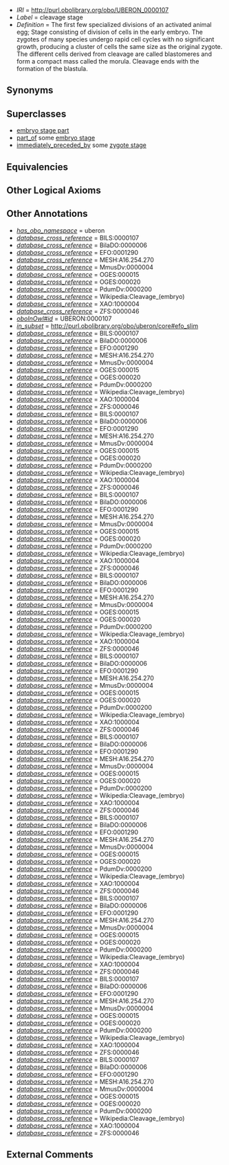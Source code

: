  * *IRI* = http://purl.obolibrary.org/obo/UBERON_0000107
 * *Label* = cleavage stage
 * *Definition* = The first few specialized divisions of an activated animal egg; Stage consisting of division of cells in the early embryo. The zygotes of many species undergo rapid cell cycles with no significant growth, producing a cluster of cells the same size as the original zygote. The different cells derived from cleavage are called blastomeres and form a compact mass called the morula. Cleavage ends with the formation of the blastula.

## Synonyms


## Superclasses

 * [embryo stage part](../../UBERON/67/UBERON_0000067.md)
 * [part_of](../../BFO/50/BFO_0000050.md) some [embryo stage](../../UBERON/68/UBERON_0000068.md)
 * [immediately_preceded_by](../../RO/87/RO_0002087.md) some [zygote stage](../../UBERON/06/UBERON_0000106.md)

## Equivalencies


## Other Logical Axioms


## Other Annotations

 * *[has_obo_namespace](../../ce/oboInOwl#hasOBONamespace.md)* = uberon
 * *[database_cross_reference](../../ef/oboInOwl#hasDbXref.md)* = BILS:0000107
 * *[database_cross_reference](../../ef/oboInOwl#hasDbXref.md)* = BilaDO:0000006
 * *[database_cross_reference](../../ef/oboInOwl#hasDbXref.md)* = EFO:0001290
 * *[database_cross_reference](../../ef/oboInOwl#hasDbXref.md)* = MESH:A16.254.270
 * *[database_cross_reference](../../ef/oboInOwl#hasDbXref.md)* = MmusDv:0000004
 * *[database_cross_reference](../../ef/oboInOwl#hasDbXref.md)* = OGES:000015
 * *[database_cross_reference](../../ef/oboInOwl#hasDbXref.md)* = OGES:000020
 * *[database_cross_reference](../../ef/oboInOwl#hasDbXref.md)* = PdumDv:0000200
 * *[database_cross_reference](../../ef/oboInOwl#hasDbXref.md)* = Wikipedia:Cleavage_(embryo)
 * *[database_cross_reference](../../ef/oboInOwl#hasDbXref.md)* = XAO:1000004
 * *[database_cross_reference](../../ef/oboInOwl#hasDbXref.md)* = ZFS:0000046
 * *[oboInOwl#id](../../id/oboInOwl#id.md)* = UBERON:0000107
 * *[in_subset](../../et/oboInOwl#inSubset.md)* = http://purl.obolibrary.org/obo/uberon/core#efo_slim
 * *[database_cross_reference](../../ef/oboInOwl#hasDbXref.md)* = BILS:0000107
 * *[database_cross_reference](../../ef/oboInOwl#hasDbXref.md)* = BilaDO:0000006
 * *[database_cross_reference](../../ef/oboInOwl#hasDbXref.md)* = EFO:0001290
 * *[database_cross_reference](../../ef/oboInOwl#hasDbXref.md)* = MESH:A16.254.270
 * *[database_cross_reference](../../ef/oboInOwl#hasDbXref.md)* = MmusDv:0000004
 * *[database_cross_reference](../../ef/oboInOwl#hasDbXref.md)* = OGES:000015
 * *[database_cross_reference](../../ef/oboInOwl#hasDbXref.md)* = OGES:000020
 * *[database_cross_reference](../../ef/oboInOwl#hasDbXref.md)* = PdumDv:0000200
 * *[database_cross_reference](../../ef/oboInOwl#hasDbXref.md)* = Wikipedia:Cleavage_(embryo)
 * *[database_cross_reference](../../ef/oboInOwl#hasDbXref.md)* = XAO:1000004
 * *[database_cross_reference](../../ef/oboInOwl#hasDbXref.md)* = ZFS:0000046
 * *[database_cross_reference](../../ef/oboInOwl#hasDbXref.md)* = BILS:0000107
 * *[database_cross_reference](../../ef/oboInOwl#hasDbXref.md)* = BilaDO:0000006
 * *[database_cross_reference](../../ef/oboInOwl#hasDbXref.md)* = EFO:0001290
 * *[database_cross_reference](../../ef/oboInOwl#hasDbXref.md)* = MESH:A16.254.270
 * *[database_cross_reference](../../ef/oboInOwl#hasDbXref.md)* = MmusDv:0000004
 * *[database_cross_reference](../../ef/oboInOwl#hasDbXref.md)* = OGES:000015
 * *[database_cross_reference](../../ef/oboInOwl#hasDbXref.md)* = OGES:000020
 * *[database_cross_reference](../../ef/oboInOwl#hasDbXref.md)* = PdumDv:0000200
 * *[database_cross_reference](../../ef/oboInOwl#hasDbXref.md)* = Wikipedia:Cleavage_(embryo)
 * *[database_cross_reference](../../ef/oboInOwl#hasDbXref.md)* = XAO:1000004
 * *[database_cross_reference](../../ef/oboInOwl#hasDbXref.md)* = ZFS:0000046
 * *[database_cross_reference](../../ef/oboInOwl#hasDbXref.md)* = BILS:0000107
 * *[database_cross_reference](../../ef/oboInOwl#hasDbXref.md)* = BilaDO:0000006
 * *[database_cross_reference](../../ef/oboInOwl#hasDbXref.md)* = EFO:0001290
 * *[database_cross_reference](../../ef/oboInOwl#hasDbXref.md)* = MESH:A16.254.270
 * *[database_cross_reference](../../ef/oboInOwl#hasDbXref.md)* = MmusDv:0000004
 * *[database_cross_reference](../../ef/oboInOwl#hasDbXref.md)* = OGES:000015
 * *[database_cross_reference](../../ef/oboInOwl#hasDbXref.md)* = OGES:000020
 * *[database_cross_reference](../../ef/oboInOwl#hasDbXref.md)* = PdumDv:0000200
 * *[database_cross_reference](../../ef/oboInOwl#hasDbXref.md)* = Wikipedia:Cleavage_(embryo)
 * *[database_cross_reference](../../ef/oboInOwl#hasDbXref.md)* = XAO:1000004
 * *[database_cross_reference](../../ef/oboInOwl#hasDbXref.md)* = ZFS:0000046
 * *[database_cross_reference](../../ef/oboInOwl#hasDbXref.md)* = BILS:0000107
 * *[database_cross_reference](../../ef/oboInOwl#hasDbXref.md)* = BilaDO:0000006
 * *[database_cross_reference](../../ef/oboInOwl#hasDbXref.md)* = EFO:0001290
 * *[database_cross_reference](../../ef/oboInOwl#hasDbXref.md)* = MESH:A16.254.270
 * *[database_cross_reference](../../ef/oboInOwl#hasDbXref.md)* = MmusDv:0000004
 * *[database_cross_reference](../../ef/oboInOwl#hasDbXref.md)* = OGES:000015
 * *[database_cross_reference](../../ef/oboInOwl#hasDbXref.md)* = OGES:000020
 * *[database_cross_reference](../../ef/oboInOwl#hasDbXref.md)* = PdumDv:0000200
 * *[database_cross_reference](../../ef/oboInOwl#hasDbXref.md)* = Wikipedia:Cleavage_(embryo)
 * *[database_cross_reference](../../ef/oboInOwl#hasDbXref.md)* = XAO:1000004
 * *[database_cross_reference](../../ef/oboInOwl#hasDbXref.md)* = ZFS:0000046
 * *[database_cross_reference](../../ef/oboInOwl#hasDbXref.md)* = BILS:0000107
 * *[database_cross_reference](../../ef/oboInOwl#hasDbXref.md)* = BilaDO:0000006
 * *[database_cross_reference](../../ef/oboInOwl#hasDbXref.md)* = EFO:0001290
 * *[database_cross_reference](../../ef/oboInOwl#hasDbXref.md)* = MESH:A16.254.270
 * *[database_cross_reference](../../ef/oboInOwl#hasDbXref.md)* = MmusDv:0000004
 * *[database_cross_reference](../../ef/oboInOwl#hasDbXref.md)* = OGES:000015
 * *[database_cross_reference](../../ef/oboInOwl#hasDbXref.md)* = OGES:000020
 * *[database_cross_reference](../../ef/oboInOwl#hasDbXref.md)* = PdumDv:0000200
 * *[database_cross_reference](../../ef/oboInOwl#hasDbXref.md)* = Wikipedia:Cleavage_(embryo)
 * *[database_cross_reference](../../ef/oboInOwl#hasDbXref.md)* = XAO:1000004
 * *[database_cross_reference](../../ef/oboInOwl#hasDbXref.md)* = ZFS:0000046
 * *[database_cross_reference](../../ef/oboInOwl#hasDbXref.md)* = BILS:0000107
 * *[database_cross_reference](../../ef/oboInOwl#hasDbXref.md)* = BilaDO:0000006
 * *[database_cross_reference](../../ef/oboInOwl#hasDbXref.md)* = EFO:0001290
 * *[database_cross_reference](../../ef/oboInOwl#hasDbXref.md)* = MESH:A16.254.270
 * *[database_cross_reference](../../ef/oboInOwl#hasDbXref.md)* = MmusDv:0000004
 * *[database_cross_reference](../../ef/oboInOwl#hasDbXref.md)* = OGES:000015
 * *[database_cross_reference](../../ef/oboInOwl#hasDbXref.md)* = OGES:000020
 * *[database_cross_reference](../../ef/oboInOwl#hasDbXref.md)* = PdumDv:0000200
 * *[database_cross_reference](../../ef/oboInOwl#hasDbXref.md)* = Wikipedia:Cleavage_(embryo)
 * *[database_cross_reference](../../ef/oboInOwl#hasDbXref.md)* = XAO:1000004
 * *[database_cross_reference](../../ef/oboInOwl#hasDbXref.md)* = ZFS:0000046
 * *[database_cross_reference](../../ef/oboInOwl#hasDbXref.md)* = BILS:0000107
 * *[database_cross_reference](../../ef/oboInOwl#hasDbXref.md)* = BilaDO:0000006
 * *[database_cross_reference](../../ef/oboInOwl#hasDbXref.md)* = EFO:0001290
 * *[database_cross_reference](../../ef/oboInOwl#hasDbXref.md)* = MESH:A16.254.270
 * *[database_cross_reference](../../ef/oboInOwl#hasDbXref.md)* = MmusDv:0000004
 * *[database_cross_reference](../../ef/oboInOwl#hasDbXref.md)* = OGES:000015
 * *[database_cross_reference](../../ef/oboInOwl#hasDbXref.md)* = OGES:000020
 * *[database_cross_reference](../../ef/oboInOwl#hasDbXref.md)* = PdumDv:0000200
 * *[database_cross_reference](../../ef/oboInOwl#hasDbXref.md)* = Wikipedia:Cleavage_(embryo)
 * *[database_cross_reference](../../ef/oboInOwl#hasDbXref.md)* = XAO:1000004
 * *[database_cross_reference](../../ef/oboInOwl#hasDbXref.md)* = ZFS:0000046
 * *[database_cross_reference](../../ef/oboInOwl#hasDbXref.md)* = BILS:0000107
 * *[database_cross_reference](../../ef/oboInOwl#hasDbXref.md)* = BilaDO:0000006
 * *[database_cross_reference](../../ef/oboInOwl#hasDbXref.md)* = EFO:0001290
 * *[database_cross_reference](../../ef/oboInOwl#hasDbXref.md)* = MESH:A16.254.270
 * *[database_cross_reference](../../ef/oboInOwl#hasDbXref.md)* = MmusDv:0000004
 * *[database_cross_reference](../../ef/oboInOwl#hasDbXref.md)* = OGES:000015
 * *[database_cross_reference](../../ef/oboInOwl#hasDbXref.md)* = OGES:000020
 * *[database_cross_reference](../../ef/oboInOwl#hasDbXref.md)* = PdumDv:0000200
 * *[database_cross_reference](../../ef/oboInOwl#hasDbXref.md)* = Wikipedia:Cleavage_(embryo)
 * *[database_cross_reference](../../ef/oboInOwl#hasDbXref.md)* = XAO:1000004
 * *[database_cross_reference](../../ef/oboInOwl#hasDbXref.md)* = ZFS:0000046
 * *[database_cross_reference](../../ef/oboInOwl#hasDbXref.md)* = BILS:0000107
 * *[database_cross_reference](../../ef/oboInOwl#hasDbXref.md)* = BilaDO:0000006
 * *[database_cross_reference](../../ef/oboInOwl#hasDbXref.md)* = EFO:0001290
 * *[database_cross_reference](../../ef/oboInOwl#hasDbXref.md)* = MESH:A16.254.270
 * *[database_cross_reference](../../ef/oboInOwl#hasDbXref.md)* = MmusDv:0000004
 * *[database_cross_reference](../../ef/oboInOwl#hasDbXref.md)* = OGES:000015
 * *[database_cross_reference](../../ef/oboInOwl#hasDbXref.md)* = OGES:000020
 * *[database_cross_reference](../../ef/oboInOwl#hasDbXref.md)* = PdumDv:0000200
 * *[database_cross_reference](../../ef/oboInOwl#hasDbXref.md)* = Wikipedia:Cleavage_(embryo)
 * *[database_cross_reference](../../ef/oboInOwl#hasDbXref.md)* = XAO:1000004
 * *[database_cross_reference](../../ef/oboInOwl#hasDbXref.md)* = ZFS:0000046
 * *[database_cross_reference](../../ef/oboInOwl#hasDbXref.md)* = BILS:0000107
 * *[database_cross_reference](../../ef/oboInOwl#hasDbXref.md)* = BilaDO:0000006
 * *[database_cross_reference](../../ef/oboInOwl#hasDbXref.md)* = EFO:0001290
 * *[database_cross_reference](../../ef/oboInOwl#hasDbXref.md)* = MESH:A16.254.270
 * *[database_cross_reference](../../ef/oboInOwl#hasDbXref.md)* = MmusDv:0000004
 * *[database_cross_reference](../../ef/oboInOwl#hasDbXref.md)* = OGES:000015
 * *[database_cross_reference](../../ef/oboInOwl#hasDbXref.md)* = OGES:000020
 * *[database_cross_reference](../../ef/oboInOwl#hasDbXref.md)* = PdumDv:0000200
 * *[database_cross_reference](../../ef/oboInOwl#hasDbXref.md)* = Wikipedia:Cleavage_(embryo)
 * *[database_cross_reference](../../ef/oboInOwl#hasDbXref.md)* = XAO:1000004
 * *[database_cross_reference](../../ef/oboInOwl#hasDbXref.md)* = ZFS:0000046

## External Comments

